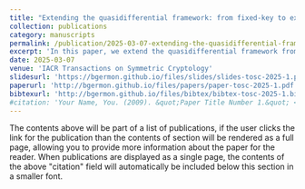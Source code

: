 ```yaml
---
title: "Extending the quasidifferential framework: from fixed-key to expected differential probability"
collection: publications
category: manuscripts
permalink: /publication/2025-03-07-extending-the-quasidifferential-framework-:-from-fixed-key-to-expected-differential-probability
excerpt: 'In this paper, we extend the quasidifferential framework from Beyne and Rijmen to the related-key setting. Furthermore, we also extend it to compute the EDP of a characteristic. We also propose some practical modeling of those extensions and apply them on SKINNY and the AES'
date: 2025-03-07 
venue: 'IACR Transactions on Symmetric Cryptology'
slidesurl: 'https://bgermon.github.io/files/slides/slides-tosc-2025-1.pdf'
paperurl: 'http://bgermon.github.io/files/papers/paper-tosc-2025-1.pdf'
bibtexurl: 'http://bgermon.github.io/files/bibtex/bibtex-tosc-2025-1.bib'
#citation: 'Your Name, You. (2009). &quot;Paper Title Number 1.&quot; <i>Journal 1</i>. 1(1).'
---
```

The contents above will be part of a list of publications, if the user clicks the link for the publication than the contents of section will be rendered as a full page, allowing you to provide more information about the paper for the reader. When publications are displayed as a single page, the contents of the above "citation" field will automatically be included below this section in a smaller font.
